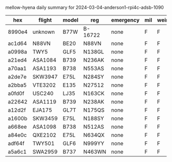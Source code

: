 mellow-hyena daily summary for 2024-03-04-anderson1-rpi4c-adsb-1090

|hex|flight|model|reg|emergency|mil|weirdo|
|--|--|--|--|--|--|--|
|8990e4|unknown|B77W|B-16722|none|F|F|
|ac1d64|N88VN|BE20|N88VN|none|F|F|
|a0998a|TWY5|GLF5|N138GL|none|F|F|
|a21ed4|ASA1084|B739|N236AK|none|F|F|
|a70aa1|ASA1193|B738|N553AS|none|F|F|
|a2de7e|SKW3947|E75L|N284SY|none|F|F|
|a2bba5|VTE3202|E135|N27512|none|F|F|
|a0fd0f|USC240|LJ35|N163CK|none|F|F|
|a22642|ASA1119|B739|N238AK|none|F|F|
|a12d2f|EJA175|GL7T|N175QS|none|F|F|
|a1600b|SKW3459|E75L|N188SY|none|F|F|
|a668ee|ASA1098|B738|N512AS|none|F|F|
|a84e0c|QXE2102|E75L|N634QX|none|F|F|
|adf64f|TWY501|GLF6|N999YY|none|F|F|
|a5a6c1|SWA2959|B737|N463WN|none|F|F|
